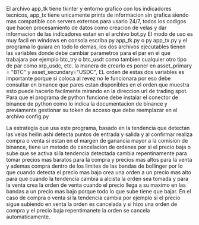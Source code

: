 El archivo app_tk tiene tkinter y entorno grafico con los indicadores tecnicos, app_tx 
tiene unicamente prints de informacion sin grafica
siendo mas compatible con servers externos para usarlo 24/7, todos los codigos que 
hacen procesamiento de datos como creacion de velas
y dar informacion de las indicadores estan en el archivo bot.py
El modo de uso es muy facil en windows en consola escriba py app_tk.py o py app_tx.py y
el programa lo guiara en todo lo demas, los dos archivos ejecutables tienen las variables donde 
debe cambiar parametros para el par en el que trabajara por ejemplo btc_try o btc_usdt como
tambien cualquier otro tipo de par como xrp_usdc, etc. la manera de crearlo es poner en
asset_primary = "BTC" y asset_secundary="USDC", EL orden de estas dos variables es importante
porque si coloca al revez no le funcionara por eso debe consultar en binance que pares estan
disponibles en el orden que muestra esto puede hacerlo facilmente mirando en la direccion url
de trading spot. Para que el programa de python funcione debe instalar el conector de binance
de python como lo indica la documentacion de binance y previamente gestionar su token de
acceso que debe reemplazar en el archivo config.py

La estrategia que usa este programa, basado en la tendencia que detectan las velas heilin ashi 
detecta puntos de entrada y salida y al confirmar realiza compra o venta si estan en el margen de 
ganancia mayor a la comision de binance, tiene un metodo de cancelacion de ordenes por si el
precio baja o sube que se activa si la tendencia detectada cambia repentinamente para tomar precios
mas baratos para la compra y precios mas altos para la venta y ademas compra dentro de los limites
de las bandas de bollinger por lo que cuando detecta el precio mas bajo crea una orden a un
precio mas alto para que cuando la tendencia cambia a alcista la orden sea tomada y para la venta 
crea la orden de venta cuando el precio llega a su maximo en las bandas a un precio mas bajo 
porque todo lo que sube tiene que bajar. En el caso de compra o venta si la tendencia cambia por 
ejemplo si el precio sigue subiendo en venta la orden es cancelada y si hizo una orden de compra 
y el precio baja repentimanete la orden se cancela automaticamente.



